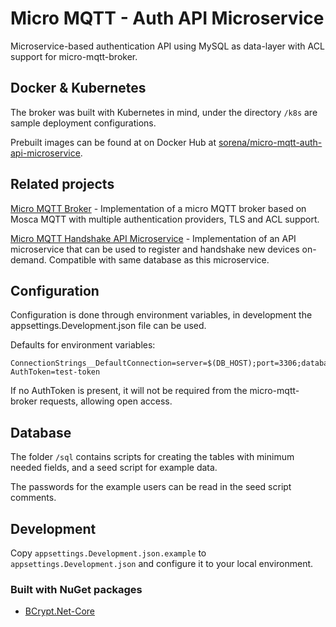 # Micro MQTT - Auth API Microservice

Microservice-based authentication API using MySQL as data-layer with ACL support for micro-mqtt-broker.

## Docker & Kubernetes

The broker was built with Kubernetes in mind, under the directory `/k8s` are sample deployment configurations.

Prebuilt images can be found at on Docker Hub at [sorena/micro-mqtt-auth-api-microservice](https://hub.docker.com/r/sorena/micro-mqtt-auth-api-microservice).

## Related projects

[Micro MQTT Broker](https://github.com/SorenA/micro-mqtt-broker) - Implementation of a micro MQTT broker based on Mosca MQTT with multiple authentication providers, TLS and ACL support.

[Micro MQTT Handshake API Microservice](https://github.com/SorenA/micro-mqtt-handshake-api-microservice) - Implementation of an API microservice that can be used to register and handshake new devices on-demand. Compatible with same database as this microservice.

## Configuration

Configuration is done through environment variables, in development the appsettings.Development.json file can be used.

Defaults for environment variables:

```env
ConnectionStrings__DefaultConnection=server=$(DB_HOST);port=3306;database=$(DB_DATABASE);uid=$(DB_USERNAME);password=$(DB_PASSWORD)
AuthToken=test-token
```

If no AuthToken is present, it will not be required from the micro-mqtt-broker requests, allowing open access.

## Database

The folder `/sql` contains scripts for creating the tables with minimum needed fields, and a seed script for example data.

The passwords for the example users can be read in the seed script comments.

## Development

Copy `appsettings.Development.json.example` to  `appsettings.Development.json` and configure it to your local environment.

### Built with NuGet packages

- [BCrypt.Net-Core](https://github.com/neoKushan/BCrypt.Net-Core)